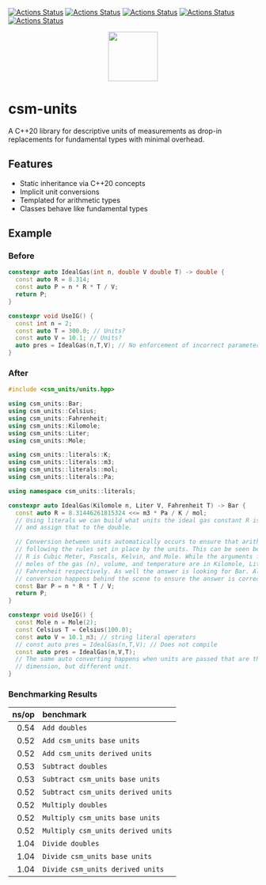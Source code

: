 [![Actions Status](https://github.com/sddale/csm-units/workflows/MacOS/badge.svg)](https://github.com/sddale/csm-units/actions)
[![Actions Status](https://github.com/sddale/csm-units/workflows/Windows/badge.svg)](https://github.com/sddale/csm-units/actions)
[![Actions Status](https://github.com/sddale/csm-units/workflows/Ubuntu/badge.svg)](https://github.com/sddale/csm-units/actions)
[![Actions Status](https://github.com/sddale/csm-units/workflows/Style/badge.svg)](https://github.com/sddale/csm-units/actions)
[![Actions Status](https://github.com/sddale/csm-units/workflows/Install/badge.svg)](https://github.com/sddale/csm-units/actions)
<!-- [![codecov](https://codecov.io/gh/sddale/csm-units/branch/master/graph/badge.svg)](https://codecov.io/gh/sddale/csm-units) -->

<p align="center">
  <img src="https://www.mines.edu/wp-content/uploads/assets/logo_eee_rev_4c_r.png" height="100" width="auto" />
</p>

# csm-units

A C++20 library for descriptive units of measurements as drop-in replacements for fundamental types with minimal overhead.

## Features

- Static inheritance via C++20 concepts
- Implicit unit conversions
- Templated for arithmetic types
- Classes behave like fundamental types

## Example

### Before

```cpp
constexpr auto IdealGas(int n, double V double T) -> double {
  const auto R = 8.314;
  const auto P = n * R * T / V;
  return P;
}

constexpr void UseIG() {
  const int n = 2;
  const auto T = 300.0; // Units?
  const auto V = 10.1; // Units?
  auto pres = IdealGas(n,T,V); // No enforcement of incorrect parameter order
}
```

### After
```cpp
#include <csm_units/units.hpp>

using csm_units::Bar;
using csm_units::Celsius;
using csm_units::Fahrenheit;
using csm_units::Kilomole;
using csm_units::Liter;
using csm_units::Mole;

using csm_units::literals::K;
using csm_units::literals::m3;
using csm_units::literals::mol;
using csm_units::literals::Pa;

using namespace csm_units::literals;

constexpr auto IdealGas(Kilomole n, Liter V, Fahrenheit T) -> Bar {
  const auto R = 8.31446261815324 <<= m3 * Pa / K / mol;
  // Using literals we can build what units the ideal gas constant R is using
  // and assign that to the double.

  // Conversion between units automatically occurs to ensure that arithmetic is
  // following the rules set in place by the units. This can be seen below where
  // R is Cubic Meter, Pascals, Kelvin, and Mole. While the arguments for the
  // moles of the gas (n), volume, and temperature are in Kilomole, Liter, and
  // Fahrenheit respectively. As well the answer is looking for Bar. All of the
  // conversion happens behind the scene to ensure the answer is correct to Bar.
  const Bar P = n * R * T / V;
  return P;
}

constexpr void UseIG() {
  const Mole n = Mole(2);
  const Celsius T = Celsius(100.0);
  const auto V = 10.1_m3; // string literal operators
  // const auto pres = IdealGas(n,T,V); // Does not compile
  const auto pres = IdealGas(n,V,T);
  // The same auto converting happens when units are passed that are the same
  // dimension, but different unit.
}
```


### Benchmarking Results

|               ns/op | benchmark
|--------------------:|:----------
|                0.54 | `Add doubles`
|                0.52 | `Add csm_units base units`
|                0.52 | `Add csm_units derived units`
|                0.53 | `Subtract doubles`
|                0.53 | `Subtract csm_units base units`
|                0.52 | `Subtract csm_units derived units`
|                0.52 | `Multiply doubles`
|                0.52 | `Multiply csm_units base units`
|                0.52 | `Multiply csm_units derived units`
|                1.04 | `Divide doubles`
|                1.04 | `Divide csm_units base units`
|                1.04 | `Divide csm_units derived units`
